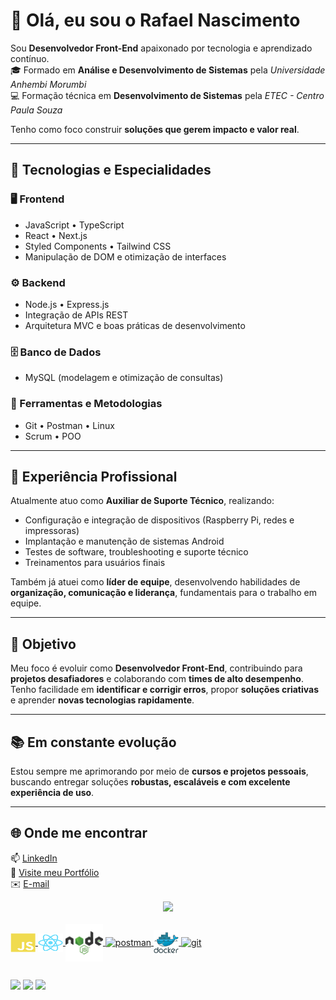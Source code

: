 # 👋 Olá, eu sou o Rafael Nascimento  

Sou **Desenvolvedor Front-End** apaixonado por tecnologia e aprendizado contínuo.  
🎓 Formado em **Análise e Desenvolvimento de Sistemas** pela *Universidade Anhembi Morumbi*  
💻 Formação técnica em **Desenvolvimento de Sistemas** pela *ETEC - Centro Paula Souza*  

Tenho como foco construir **soluções que gerem impacto e valor real**.

---

## 🚀 Tecnologias e Especialidades  

### 🖥️ Frontend  
- JavaScript • TypeScript  
- React • Next.js  
- Styled Components • Tailwind CSS  
- Manipulação de DOM e otimização de interfaces  

### ⚙️ Backend  
- Node.js • Express.js  
- Integração de APIs REST  
- Arquitetura MVC e boas práticas de desenvolvimento  

### 🗄️ Banco de Dados  
- MySQL (modelagem e otimização de consultas)  

### 🧰 Ferramentas e Metodologias  
- Git • Postman • Linux  
- Scrum • POO  

---

## 💼 Experiência Profissional  

Atualmente atuo como **Auxiliar de Suporte Técnico**, realizando:  
- Configuração e integração de dispositivos (Raspberry Pi, redes e impressoras)  
- Implantação e manutenção de sistemas Android  
- Testes de software, troubleshooting e suporte técnico  
- Treinamentos para usuários finais  

Também já atuei como **líder de equipe**, desenvolvendo habilidades de **organização, comunicação e liderança**, fundamentais para o trabalho em equipe.

---

## 🎯 Objetivo  

Meu foco é evoluir como **Desenvolvedor Front-End**, contribuindo para **projetos desafiadores** e colaborando com **times de alto desempenho**.  
Tenho facilidade em **identificar e corrigir erros**, propor **soluções criativas** e aprender **novas tecnologias rapidamente**.

---

## 📚 Em constante evolução  

Estou sempre me aprimorando por meio de **cursos e projetos pessoais**, buscando entregar soluções **robustas, escaláveis e com excelente experiência de uso**.

---

## 🌐 Onde me encontrar  

📫 [LinkedIn](https://www.linkedin.com/in/rafael-do-nascimento-santos-554178218/)  
💼 <a href="https://www.rafaeldev01.com.br" target="_blank">Visite meu Portfólio</a></br>
✉️ [E-mail](mailto:rafael.nascimento.santos1@outlook.com)

<div align="center">
  <a href="https://github.com/RafaDev01">
  <img height="180em" src="https://github-readme-stats.vercel.app/api/top-langs/?username=RafaDev01&layout=compact&langs_count=7&theme=dracula"/>
</div>

<div style="display: inline_block"><br>
  <img align="center" alt="Rafa-Js" height="30" width="40" src="https://raw.githubusercontent.com/devicons/devicon/master/icons/javascript/javascript-plain.svg"/>
  <img align="center" alt="Rafa-React" height="30" width="40" src="https://raw.githubusercontent.com/devicons/devicon/master/icons/react/react-original.svg">
  <img align="center" alt="Rafa-Node height="50" width="60" src="https://raw.githubusercontent.com/devicons/devicon/master/icons/nodejs/nodejs-original-wordmark.svg"/>
  <img align="center" alt="postman" width="40" height="40" src="https://www.vectorlogo.zone/logos/getpostman/getpostman-icon.svg"/>
  <img src="https://raw.githubusercontent.com/devicons/devicon/master/icons/docker/docker-original-wordmark.svg" alt="docker" width="40" height="40" align="center"/>
  <img align="center" src="https://www.vectorlogo.zone/logos/git-scm/git-scm-icon.svg" alt="git" width="40" height="40"/>
</div>
  
  ##
 
<div> 
  <a href = "mailto:rflwwe123@hotmail.com"><img src="https://img.shields.io/badge/Microsoft_Outlook-0078D4?style=for-the-badge&logo=microsoft-outlook&logoColor=white"></a>
  <a href = "mailto:rflwweita2@gmail.com"><img src="https://img.shields.io/badge/-Gmail-%23333?style=for-the-badge&logo=gmail&logoColor=white" target="_blank"></a>
  <a href="https://www.linkedin.com/in/rafael-do-nascimento-santos-554178218/" target="_blank"><img src="https://img.shields.io/badge/-LinkedIn-%230077B5?style=for-the-badge&logo=linkedin&logoColor=white"></a> 
  
 
</div>
